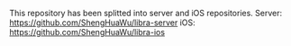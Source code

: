 This repository has been splitted into server and iOS repositories.
Server: https://github.com/ShengHuaWu/libra-server
iOS: https://github.com/ShengHuaWu/libra-ios
